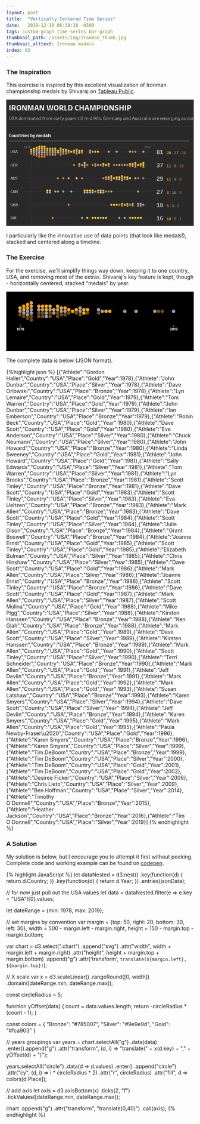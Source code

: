 ```yaml
---
layout: post
title:  "Vertically Centered Time Series"
date:   2019-12-10 06:38:38 -0500
tags: custom-graph time-series bar-graph
thumbnail_path: /assets/img/ironman_thumb.jpg
thumbnail_alttext: Ironman medals
index: 02
---
```

### The Inspiration

This exercise is inspired by this excellent visualization of Ironman championship medals by Shivaraj on [Tableau Public](https://public.tableau.com/en-us/gallery/ironman-world-champions).

![Ironman inspiration](/assets/img/ironman_inspiration.jpg)

I particularly like the innovative use of data points (that look like medals!), stacked and centered along a timeline.

### The Exercise 

For the exercise, we'll simplify things way down, keeping it to one country, USA, and removing most of the extras. Shivaraj's key feature is kept, though - horizontally centered, stacked "medals" by year.

![Ironman solution](/assets/img/ironman_solution.jpg)

The complete data is below (JSON format).

{%highlight json %}
[{"Athlete":"Gordon Haller","Country":"USA","Place":"Gold","Year":1978},{"Athlete":"John Dunbar","Country":"USA","Place":"Silver","Year":1978},{"Athlete":"Dave Orlowski","Country":"USA","Place":"Bronze","Year":1978},{"Athlete":"Lyn Lemaire","Country":"USA","Place":"Gold","Year":1979},{"Athlete":"Tom Warren","Country":"USA","Place":"Gold","Year":1979},{"Athlete":"John Dunbar","Country":"USA","Place":"Silver","Year":1979},{"Athlete":"Ian Emberson","Country":"USA","Place":"Bronze","Year":1979},{"Athlete":"Robin Beck","Country":"USA","Place":"Gold","Year":1980},{"Athlete":"Dave Scott","Country":"USA","Place":"Gold","Year":1980},{"Athlete":"Eve Anderson","Country":"USA","Place":"Silver","Year":1980},{"Athlete":"Chuck Neumann","Country":"USA","Place":"Silver","Year":1980},{"Athlete":"John Howard","Country":"USA","Place":"Bronze","Year":1980},{"Athlete":"Linda Sweeney","Country":"USA","Place":"Gold","Year":1981},{"Athlete":"John Howard","Country":"USA","Place":"Gold","Year":1981},{"Athlete":"Sally Edwards","Country":"USA","Place":"Silver","Year":1981},{"Athlete":"Tom Warren","Country":"USA","Place":"Silver","Year":1981},{"Athlete":"Lyn Brooks","Country":"USA","Place":"Bronze","Year":1981},{"Athlete":"Scott Tinley","Country":"USA","Place":"Bronze","Year":1981},{"Athlete":"Dave Scott","Country":"USA","Place":"Gold","Year":1983},{"Athlete":"Scott Tinley","Country":"USA","Place":"Silver","Year":1983},{"Athlete":"Eva Ueltzen","Country":"USA","Place":"Bronze","Year":1983},{"Athlete":"Mark Allen","Country":"USA","Place":"Bronze","Year":1983},{"Athlete":"Dave Scott","Country":"USA","Place":"Gold","Year":1984},{"Athlete":"Scott Tinley","Country":"USA","Place":"Silver","Year":1984},{"Athlete":"Julie Olson","Country":"USA","Place":"Bronze","Year":1984},{"Athlete":"Grant Boswell","Country":"USA","Place":"Bronze","Year":1984},{"Athlete":"Joanne Ernst","Country":"USA","Place":"Gold","Year":1985},{"Athlete":"Scott Tinley","Country":"USA","Place":"Gold","Year":1985},{"Athlete":"Elizabeth Bulman","Country":"USA","Place":"Silver","Year":1985},{"Athlete":"Chris Hinshaw","Country":"USA","Place":"Silver","Year":1985},{"Athlete":"Dave Scott","Country":"USA","Place":"Gold","Year":1986},{"Athlete":"Mark Allen","Country":"USA","Place":"Silver","Year":1986},{"Athlete":"Joanne Ernst","Country":"USA","Place":"Bronze","Year":1986},{"Athlete":"Scott Tinley","Country":"USA","Place":"Bronze","Year":1986},{"Athlete":"Dave Scott","Country":"USA","Place":"Gold","Year":1987},{"Athlete":"Mark Allen","Country":"USA","Place":"Silver","Year":1987},{"Athlete":"Scott Molina","Country":"USA","Place":"Gold","Year":1988},{"Athlete":"Mike Pigg","Country":"USA","Place":"Silver","Year":1988},{"Athlete":"Kirsten Hanssen","Country":"USA","Place":"Bronze","Year":1988},{"Athlete":"Ken Glah","Country":"USA","Place":"Bronze","Year":1988},{"Athlete":"Mark Allen","Country":"USA","Place":"Gold","Year":1989},{"Athlete":"Dave Scott","Country":"USA","Place":"Silver","Year":1989},{"Athlete":"Kirsten Hanssen","Country":"USA","Place":"Bronze","Year":1989},{"Athlete":"Mark Allen","Country":"USA","Place":"Gold","Year":1990},{"Athlete":"Scott Tinley","Country":"USA","Place":"Silver","Year":1990},{"Athlete":"Terri Schneider","Country":"USA","Place":"Bronze","Year":1990},{"Athlete":"Mark Allen","Country":"USA","Place":"Gold","Year":1991},{"Athlete":"Jeff Devlin","Country":"USA","Place":"Bronze","Year":1991},{"Athlete":"Mark Allen","Country":"USA","Place":"Gold","Year":1992},{"Athlete":"Mark Allen","Country":"USA","Place":"Gold","Year":1993},{"Athlete":"Susan Latshaw","Country":"USA","Place":"Bronze","Year":1993},{"Athlete":"Karen Smyers","Country":"USA","Place":"Silver","Year":1994},{"Athlete":"Dave Scott","Country":"USA","Place":"Silver","Year":1994},{"Athlete":"Jeff Devlin","Country":"USA","Place":"Bronze","Year":1994},{"Athlete":"Karen Smyers","Country":"USA","Place":"Gold","Year":1995},{"Athlete":"Mark Allen","Country":"USA","Place":"Gold","Year":1995},{"Athlete":"Paula Newby-Fraser\\u2020","Country":"USA","Place":"Gold","Year":1996},{"Athlete":"Karen Smyers","Country":"USA","Place":"Bronze","Year":1996},{"Athlete":"Karen Smyers","Country":"USA","Place":"Silver","Year":1999},{"Athlete":"Tim DeBoom","Country":"USA","Place":"Bronze","Year":1999},{"Athlete":"Tim DeBoom","Country":"USA","Place":"Silver","Year":2000},{"Athlete":"Tim DeBoom","Country":"USA","Place":"Gold","Year":2001},{"Athlete":"Tim DeBoom","Country":"USA","Place":"Gold","Year":2002},{"Athlete":"Desiree Ficker","Country":"USA","Place":"Silver","Year":2006},{"Athlete":"Chris Lieto","Country":"USA","Place":"Silver","Year":2009},{"Athlete":"Ben Hoffman","Country":"USA","Place":"Silver","Year":2014},{"Athlete":"Timothy O'Donnell","Country":"USA","Place":"Bronze","Year":2015},{"Athlete":"Heather Jackson","Country":"USA","Place":"Bronze","Year":2016},{"Athlete":"Tim O'Donnell","Country":"USA","Place":"Silver","Year":2019}]
{% endhighlight %}

### A Solution

My solution is below, but I encourage you to attempt it first without peeking. Complete code and working example can be found on [codepen](https://codepen.io/fraziern/pen/pooLGQL).

{% highlight JavaScript %}
let dataNested = d3.nest()
  .key(function(d) { return d.Country; })
  .key(function(d) { return d.Year; })
  .entries(jsonData);

// for now just pull out the USA values
let data = dataNested.filter(e => e.key = "USA")[0].values;

let dateRange = {min: 1978, max: 2019};

// set margins by convention
var margin = {top: 50, right: 20, bottom: 30, left: 30},
    width = 500 - margin.left - margin.right,
    height = 150 - margin.top - margin.bottom;

var chart = d3.select(".chart")
  .append("svg")
    .attr("width", width + margin.left + margin.right)
    .attr("height", height + margin.top + margin.bottom)
  .append("g")
    .attr('transform', `translate(${margin.left}, ${margin.top})`);

// X scale
var x = d3.scaleLinear()
    .rangeRound([0, width])
    .domain([dateRange.min, dateRange.max]);

const circleRadius = 5;

function yOffset(data) {
  count = data.values.length;
  return -circleRadius * (count - 1);
}

const colors = {
  "Bronze": "#785007",
  "Silver": "#9e9e9d",
  "Gold": "#fca903"
}

// years groupings
var years = chart.selectAll("g")
    .data(data)
  .enter().append("g")
    .attr("transform", (d, i) => "translate(" + x(d.key) + "," + yOffset(d) + ")");

years.selectAll("circle")
  .data(d => d.values)
  .enter()
  .append("circle")
  .attr("cy", (d, i) => i * circleRadius * 2)
  .attr("r", circleRadius)
  .attr("fill", d => colors[d.Place]);

// add axis
let axis = d3.axisBottom(x)
  .ticks(2, "f")
  .tickValues([dateRange.min, dateRange.max]);

chart
  .append("g")
    .attr("transform", "translate(0,40)")
    .call(axis);
{% endhighlight %}